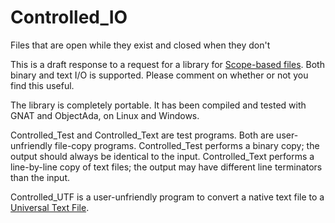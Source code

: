 # Controlled_IO
Files that are open while they exist and closed when they don't

This is a draft response to a request for a library for [Scope-based files](https://forum.ada-lang.io/t/ada-library-wishlist/14/5). Both binary and text I/O is supported. Please comment on whether or not you find this useful.

The library is completely portable. It has been compiled and tested with GNAT and ObjectAda, on Linux and Windows.

Controlled_Test and Controlled_Text are test programs. Both are user-unfriendly file-copy programs. Controlled_Test performs a binary copy; the output should always be identical to the input. Controlled_Text performs a line-by-line copy of text files; the output may have different line terminators than the input.

Controlled_UTF is a user-unfriendly program to convert a native text file to a [Universal Text File](https://github.com/jrcarter/Universal-Text-File).
